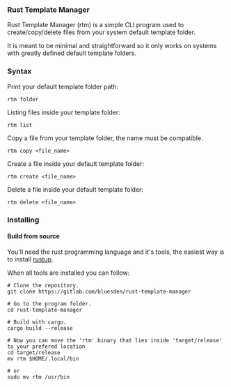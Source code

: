 ### Rust Template Manager

Rust Template Manager (rtm) is a simple CLI program used to create/copy/delete files from your system default template folder.

It is meant to be minimal and straightforward so it only works on systems with greatly defined default template folders.

### Syntax
Print your default template folder path:
```shell
rtm folder
```
Listing files inside your template folder:
```shell
rtm list
```
Copy a file from your template folder, the name must be compatible.
```shell
rtm copy <file_name>
```
Create a file inside your default template folder:
```shell
rtm create <file_name>
```
Delete a file inside your default template folder:
```shell
rtm delete <file_name>
```

### Installing
#### Build from source
You'll need the rust programming language and it's tools, the easiest way is to install [rustup](https://www.rust-lang.org/tools/install).

When all tools are installed you can follow:
```shell
# Clone the repository.
git clone https://gitlab.com/bluesden/rust-template-manager

# Go to the program folder.
cd rust-template-manager

# Build with cargo.
cargo build --release

# Now you can move the 'rtm' binary that lies inside 'target/release' to your prefered location
cd target/release
mv rtm $HOME/.local/bin

# or
sudo mv rtm /usr/bin
```